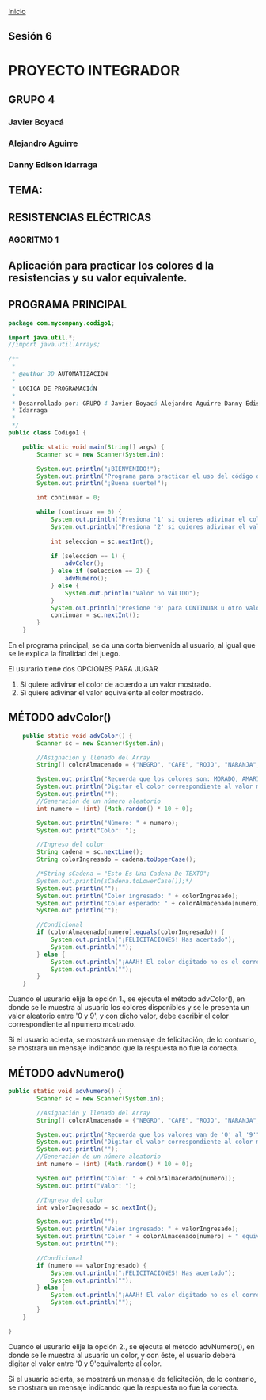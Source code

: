 <!-- No borrar o modificar -->
[Inicio](./index.md)

## Sesión 6


<!-- Su documentación aquí -->

# PROYECTO INTEGRADOR

## GRUPO 4
### Javier Boyacá
### Alejandro Aguirre
### Danny Edison Idarraga

## TEMA:
## RESISTENCIAS ELÉCTRICAS 
### AGORITMO 1
## Aplicación para practicar los colores d la resistencias y su valor equivalente.


## PROGRAMA PRINCIPAL
```java
package com.mycompany.codigo1;

import java.util.*;
//import java.util.Arrays;

/**
 *
 * @author 3D AUTOMATIZACION
 *
 * LOGICA DE PROGRAMACIÓN
 *
 * Desarrollado por: GRUPO 4 Javier Boyacá Alejandro Aguirre Danny Edison
 * Idarraga
 *
 */
public class Codigo1 {

    public static void main(String[] args) {
        Scanner sc = new Scanner(System.in);

        System.out.println("¡BIENVENIDO!");
        System.out.println("Programa para practicar el uso del código de colores en electrónica");
        System.out.println("¡Buena suerte!");

        int continuar = 0;

        while (continuar == 0) {
            System.out.println("Presiona '1' si quieres adivinar el color");
            System.out.println("Presiona '2' si quieres adivinar el valor del color");
            
            int seleccion = sc.nextInt();
            
            if (seleccion == 1) {
                advColor();
            } else if (seleccion == 2) {
                advNumero();
            } else {
                System.out.println("Valor no VÁLIDO");
            }
            System.out.println("Presione '0' para CONTINUAR u otro valor para TERMINAR");
            continuar = sc.nextInt();
        }
    }


```
En el programa principal, se da una corta bienvenida al usuario, al igual que se le explica la finalidad del juego.

El usurario tiene dos OPCIONES PARA JUGAR
1. Si quiere adivinar el color de acuerdo a un valor mostrado.
2. Si quiere adivinar el valor equivalente al color mostrado.


## MÉTODO advColor()


```java
    public static void advColor() {
        Scanner sc = new Scanner(System.in);

        //Asignación y llenado del Array
        String[] colorAlmacenado = {"NEGRO", "CAFE", "ROJO", "NARANJA", "AMARILLO", "VERDE", "AZUL", "MORADO", "GRIS", "BLANCO"};

        System.out.println("Recuerda que los colores son: MORADO, AMARILLO, CAFE, BLANCO, ROJO, GRIS, NARANJA, VERDE, NEGRO, AZUL");
        System.out.println("Digitar el color correspondiente al valor mostrado: ");
        System.out.println("");
        //Generación de un número aleatorio
        int numero = (int) (Math.random() * 10 + 0);

        System.out.println("Número: " + numero);
        System.out.print("Color: ");

        //Ingreso del color
        String cadena = sc.nextLine();
        String colorIngresado = cadena.toUpperCase();

        /*String sCadena = "Esto Es Una Cadena De TEXTO";
        System.out.println(sCadena.toLowerCase());*/
        System.out.println("");
        System.out.println("Color ingresado: " + colorIngresado);
        System.out.println("Color esperado: " + colorAlmacenado[numero]);
        System.out.println("");

        //Condicional
        if (colorAlmacenado[numero].equals(colorIngresado)) {
            System.out.println("¡FELICITACIONES! Has acertado");
            System.out.println("");
        } else {
            System.out.println("¡AAAH! El color digitado no es el correto. ¡Intenta de nuevo!");
            System.out.println("");
        }
    }
```
Cuando el usurario elije la opción 1., se ejecuta el método advColor(), en donde se le muestra al usuario los colores disponibles y se le presenta un valor aleatorio entre '0 y 9', y con dicho valor, debe escribir el color correspondiente al npumero mostrado.

Si el usuario acierta, se mostrará un mensaje de felicitación, de lo contrario, se mostrara un mensaje indicando que la respuesta no fue la correcta.

## MÉTODO advNumero()

```java
public static void advNumero() {
        Scanner sc = new Scanner(System.in);

        //Asignación y llenado del Array
        String[] colorAlmacenado = {"NEGRO", "CAFE", "ROJO", "NARANJA", "AMARILLO", "VERDE", "AZUL", "MORADO", "GRIS", "BLANCO"};

        System.out.println("Recuerda que los valores van de '0' al '9'");
        System.out.println("Digitar el valor correspondiente al color mostrado: ");
        System.out.println("");
        //Generación de un número aleatorio
        int numero = (int) (Math.random() * 10 + 0);

        System.out.println("Color: " + colorAlmacenado[numero]);
        System.out.print("Valor: ");

        //Ingreso del color
        int valorIngresado = sc.nextInt();

        System.out.println("");
        System.out.println("Valor ingresado: " + valorIngresado);
        System.out.println("Color " + colorAlmacenado[numero] + " equivalente al número: " + numero);
        System.out.println("");

        //Condicional
        if (numero == valorIngresado) {
            System.out.println("¡FELICITACIONES! Has acertado");
            System.out.println("");
        } else {
            System.out.println("¡AAAH! El valor digitado no es el correto. ¡Intenta de nuevo!");
            System.out.println("");
        }
    }

}

```

Cuando el usurario elije la opción 2., se ejecuta el método advNumero(), en donde se le muestra al usuario un color, y con éste, el usuario deberá digitar el valor entre '0 y 9'equivalente al color.

Si el usuario acierta, se mostrará un mensaje de felicitación, de lo contrario, se mostrara un mensaje indicando que la respuesta no fue la correcta.

